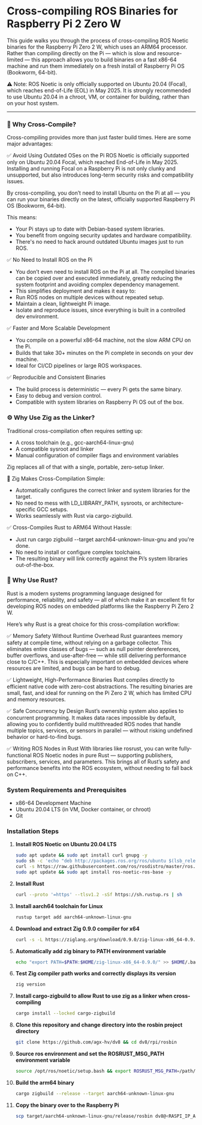 # Cross-compiling ROS Binaries for Raspberry Pi 2 Zero W

This guide walks you through the process of cross-compiling ROS Noetic binaries for the Raspberry Pi Zero 2 W, which uses an ARM64 processor. Rather than compiling directly on the Pi — which is slow and resource-limited — this approach allows you to build binaries on a fast x86-64 machine and run them immediately on a fresh install of Raspberry Pi OS (Bookworm, 64-bit).

⚠️ Note: ROS Noetic is only officially supported on Ubuntu 20.04 (Focal), which reaches end-of-Life (EOL) in May 2025. It is strongly recommended to use Ubuntu 20.04 in a chroot, VM, or container for building, rather than on your host system.

---
### 🚀 Why Cross-Compile?

Cross-compiling provides more than just faster build times. Here are some major advantages:

✅ Avoid Using Outdated OSes on the Pi
ROS Noetic is officially supported only on Ubuntu 20.04 Focal, which reached End-of-Life in May 2025. Installing and running Focal on a Raspberry Pi is not only clunky and unsupported, but also introduces long-term security risks and compatibility issues.

By cross-compiling, you don’t need to install Ubuntu on the Pi at all — you can run your binaries directly on the latest, officially supported Raspberry Pi OS (Bookworm, 64-bit).

This means:
- Your Pi stays up to date with Debian-based system libraries.
- You benefit from ongoing security updates and hardware compatibility.
- There's no need to hack around outdated Ubuntu images just to run ROS.

✅ No Need to Install ROS on the Pi
- You don’t even need to install ROS on the Pi at all. The compiled binaries can be copied over and executed immediately, greatly reducing the system footprint and avoiding complex dependency management.
- This simplifies deployment and makes it easy to:
- Run ROS nodes on multiple devices without repeated setup.
- Maintain a clean, lightweight Pi image.
- Isolate and reproduce issues, since everything is built in a controlled dev environment.

✅ Faster and More Scalable Development
- You compile on a powerful x86-64 machine, not the slow ARM CPU on the Pi.
- Builds that take 30+ minutes on the Pi complete in seconds on your dev machine.
- Ideal for CI/CD pipelines or large ROS workspaces.

✅ Reproducible and Consistent Binaries
- The build process is deterministic — every Pi gets the same binary.
- Easy to debug and version control.
- Compatible with system libraries on Raspberry Pi OS out of the box.

### ⚙️ Why Use Zig as the Linker?
Traditional cross-compilation often requires setting up:

- A cross toolchain (e.g., gcc-aarch64-linux-gnu)
- A compatible sysroot and linker
- Manual configuration of compiler flags and environment variables

Zig replaces all of that with a single, portable, zero-setup linker.

🔧 Zig Makes Cross-Compilation Simple:
- Automatically configures the correct linker and system libraries for the target.
- No need to mess with LD_LIBRARY_PATH, sysroots, or architecture-specific GCC setups.
- Works seamlessly with Rust via cargo-zigbuild.

✅ Cross-Compiles Rust to ARM64 Without Hassle:
- Just run cargo zigbuild --target aarch64-unknown-linux-gnu and you're done.
- No need to install or configure complex toolchains.
- The resulting binary will link correctly against the Pi’s system libraries out-of-the-box.

### 🦀 Why Use Rust?
Rust is a modern systems programming language designed for performance, reliability, and safety — all of which make it an excellent fit for developing ROS nodes on embedded platforms like the Raspberry Pi Zero 2 W.

Here’s why Rust is a great choice for this cross-compilation workflow:

✅ Memory Safety Without Runtime Overhead
Rust guarantees memory safety at compile time, without relying on a garbage collector. This eliminates entire classes of bugs — such as null pointer dereferences, buffer overflows, and use-after-free — while still delivering performance close to C/C++. This is especially important on embedded devices where resources are limited, and bugs can be hard to debug.

✅ Lightweight, High-Performance Binaries
Rust compiles directly to efficient native code with zero-cost abstractions. The resulting binaries are small, fast, and ideal for running on the Pi Zero 2 W, which has limited CPU and memory resources.

✅ Safe Concurrency by Design
Rust’s ownership system also applies to concurrent programming. It makes data races impossible by default, allowing you to confidently build multithreaded ROS nodes that handle multiple topics, services, or sensors in parallel — without risking undefined behavior or hard-to-find bugs.

✅ Writing ROS Nodes in Rust
With libraries like rosrust, you can write fully-functional ROS Noetic nodes in pure Rust — supporting publishers, subscribers, services, and parameters. This brings all of Rust’s safety and performance benefits into the ROS ecosystem, without needing to fall back on C++.


### System Requirements and Prerequisites

- x86-64 Development Machine
- Ubuntu 20.04 LTS (in VM, Docker container, or chroot)
- Git

### Installation Steps

1. **Install ROS Noetic on Ubuntu 20.04 LTS**
    ```bash
    sudo apt update && sudo apt install curl gnupg -y
    sudo sh -c 'echo "deb http://packages.ros.org/ros/ubuntu $(lsb_release -sc) main" > /etc/apt/sources.list.d/ros-latest.list'
    curl -s https://raw.githubusercontent.com/ros/rosdistro/master/ros.asc | sudo apt-key add -
    sudo apt update && sudo apt install ros-noetic-ros-base -y
    
2. **Install Rust**
    ```bash
    curl --proto '=https' --tlsv1.2 -sSf https://sh.rustup.rs | sh

3. **Install aarch64 toolchain for Linux**
    ```bash
    rustup target add aarch64-unknown-linux-gnu 

4. **Download and extract Zig 0.9.0 compiler for x64**
    ```bash
    curl -s -L https://ziglang.org/download/0.9.0/zig-linux-x86_64-0.9.0.tar.xz | tar xvJ -C ~

5. **Automatically add zig binary to PATH environment variable**
    ```bash
    echo "export PATH=$PATH:$HOME/zig-linux-x86_64-0.9.0/" >> $HOME/.bashrc && source $HOME/.bashrc

6. **Test Zig compiler path works and correctly displays its version**
    ```bash
    zig version

7. **Install cargo-zigbuild to allow Rust to use zig as a linker when cross-compiling**
    ```bash
    cargo install --locked cargo-zigbuild 

8. **Clone this repository and change directory into the rosbin project directory**
    ```bash
    git clone https://github.com/agx-hv/dv8 && cd dv8/rpi/rosbin

9. **Source ros environment and set the ROSRUST_MSG_PATH environment variable**
    ```bash
    source /opt/ros/noetic/setup.bash && export ROSRUST_MSG_PATH=/path/to/directory/containing/bumperbot_controller

10. **Build the arm64 binary**
    ```bash
    cargo zigbuild --release --target aarch64-unknown-linux-gnu

11. **Copy the binary over to the Raspberry Pi**
    ```bash
    scp target/aarch64-unknown-linux-gnu/release/rosbin dv8@<RASPI_IP_ADDRESS>:~/


